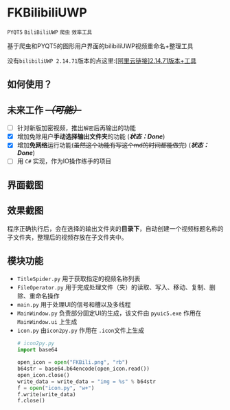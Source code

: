 FKBilibiliUWP
=======================
  `PYQT5` `BiliBiliUWP` `爬虫` `效率工具`   
  
  基于爬虫和PYQT5的图形用户界面的bilibiliUWP视频重命名+整理工具

没有`bilibiliUWP 2.14.71`版本的点这里:[[阿里云链接]2.14.71版本+工具 ](https://www.aliyundrive.com/s/NxkGviXv4aD "点击跳转")

## 如何使用？
  

## 未来工作 ~~***（可能）***~~

* [ ] 针对新版加密视频，推出`解密`后再输出的功能  
* [x] 增加免除用户**手动选择输出文件夹**的功能  (***状态：Done***) 
* [x] 增加**免网络**运行功能(~~虽然这个功能有写这个md的时间都能做完~~)  (***状态：Done***) 
* [ ] 用 ``C#`` 实现，作为IO操作练手的项目

## 界面截图


## 效果截图
  程序正确执行后，会在选择的输出文件夹的**目录下**，自动创建一个视频标题名称的子文件夹，整理后的视频存放在子文件夹中。


## 模块功能
* `TitleSpider.py` 用于获取指定的视频名称列表
* `FileOperator.py` 用于完成处理文件（夹）的读取、写入、移动、复制、删除、重命名操作
* `main.py` 用于处理UI的信号和槽以及多线程
* `MainWindow.py` 负责部分固定UI的生成，该文件由 `pyuic5.exe` 作用在 `MainWindow.ui` 上生成
* `icon.py` 由`icon2py.py` 作用在 `.icon`文件上生成
  ```Python
  # icon2py.py
  import base64
  
  open_icon = open("FKBili.png", "rb")
  b64str = base64.b64encode(open_icon.read())
  open_icon.close()
  write_data = write_data = "img = %s" % b64str
  f = open("icon.py", "w+")
  f.write(write_data)
  f.close()
  ```
